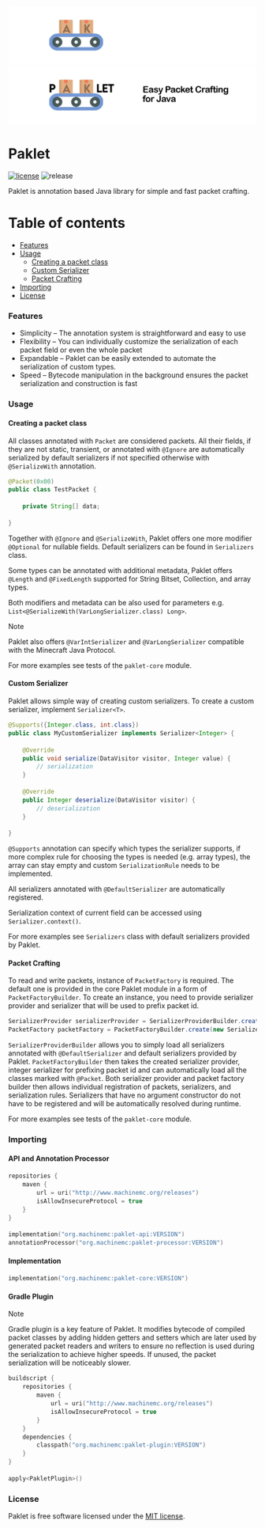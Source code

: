 ![banner](.github/assets/logo_dark.png#gh-dark-mode-only)
![banner](.github/assets/logo_light.png#gh-light-mode-only)

# Paklet

[![license](https://img.shields.io/github/license/machinemc/paklet?style=for-the-badge&color=657185)](LICENSE)
![release](https://img.shields.io/github/v/release/machinemc/paklet?style=for-the-badge&color=edb228)

Paklet is annotation based Java library for simple and fast packet crafting.

# Table of contents
* [Features](#features)
* [Usage](#usage)
  * [Creating a packet class](#creating-a-packet-class)
  * [Custom Serializer](#custom-serializer)
  * [Packet Crafting](#packet-crafting)
* [Importing](#importing)
* [License](#license)

### Features
* Simplicity – The annotation system is straightforward and easy to use
* Flexibility – You can individually customize the serialization of each packet field or even the whole packet
* Expandable – Paklet can be easily extended to automate the serialization of custom types.
* Speed – Bytecode manipulation in the background ensures the packet serialization and construction is fast

### Usage

#### Creating a packet class

All classes annotated with `Packet` are considered packets. All their fields, if they are not static, transient, or annotated with `@Ignore`
are automatically serialized by default serializers if not specified otherwise with `@SerializeWith` annotation.
```java
@Packet(0x00)
public class TestPacket {

    private String[] data;

}
```
Together with `@Ignore` and `@SerializeWith`, Paklet offers one more modifier `@Optional` for nullable fields.
Default serializers can be found in `Serializers` class.

Some types can be annotated with additional metadata, Paklet offers `@Length` and `@FixedLength` supported for
String Bitset, Collection, and array types.

Both modifiers and metadata can be also used for parameters e.g. `List<@SerializeWith(VarLongSerializer.class) Long>`.

> [!NOTE]
> Paklet also offers `@VarIntSerializer` and `@VarLongSerializer` compatible with the Minecraft Java Protocol.

For more examples see tests of the `paklet-core` module.

#### Custom Serializer

Paklet allows simple way of creating custom serializers. To create a custom serializer, implement `Serializer<T>`.

```java
@Supports({Integer.class, int.class})
public class MyCustomSerializer implements Serializer<Integer> {
    
    @Override
    public void serialize(DataVisitor visitor, Integer value) {
        // serialization
    }

    @Override
    public Integer deserialize(DataVisitor visitor) {
        // deserialization
    }

}
```

`@Supports` annotation can specify which types the serializer supports, if more complex rule for choosing the types is needed
(e.g. array types), the array can stay empty and custom `SerializationRule` needs to be implemented.

All serializers annotated with `@DefaultSerializer` are automatically registered.

Serialization context of current field can be accessed using `Serializer.context()`.

For more examples see `Serializers` class with default serializers provided by Paklet.

#### Packet Crafting

To read and write packets, instance of `PacketFactory` is required. The default one is provided in the core Paklet module in
a form of `PacketFactoryBuilder`. To create an instance, you need to provide serializer provider and serializer that will be used
to prefix packet id.

```java
SerializerProvider serializerProvider = SerializerProviderBuilder.create().loadProvided().loadDefaults().build();
PacketFactory packetFactory = PacketFactoryBuilder.create(new Serializers.Integer(), serializerProvider).loadDefaults().build();
```

`SerializerProviderBuilder` allows you to simply load all serializers annotated with `@DefaultSerializer` and default serializers provided
by Paklet. `PacketFactoryBuilder` then takes the created serializer provider, integer serializer for prefixing packet id and can
automatically load all the classes marked with `@Packet`. Both serializer provider and packet factory builder then allows individual
registration of packets, serializers, and serialization rules. Serializers that have no argument constructor do not have to be registered
and will be automatically resolved during runtime.

For more examples see tests of the `paklet-core` module.

### Importing

#### API and Annotation Processor
```kotlin
repositories {
    maven {
        url = uri("http://www.machinemc.org/releases")
        isAllowInsecureProtocol = true
    }
}

implementation("org.machinemc:paklet-api:VERSION")
annotationProcessor("org.machinemc:paklet-processor:VERSION")
```
#### Implementation
```kotlin
implementation("org.machinemc:paklet-core:VERSION")
```

#### Gradle Plugin
> [!NOTE]
> Gradle plugin is a key feature of Paklet. It modifies bytecode of compiled packet classes by adding hidden getters and setters which are later
> used by generated packet readers and writers to ensure no reflection is used during the serialization to achieve higher speeds.
> If unused, the packet serialization will be noticeably slower.
```kotlin
buildscript {
    repositories {
        maven {
            url = uri("http://www.machinemc.org/releases")
            isAllowInsecureProtocol = true
        }
    }
    dependencies {
        classpath("org.machinemc:paklet-plugin:VERSION")
    }
}

apply<PakletPlugin>()
```

### License
Paklet is free software licensed under the [MIT license](LICENSE).